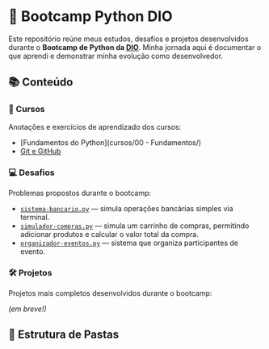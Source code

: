# 🚀 Bootcamp Python DIO

Este repositório reúne meus estudos, desafios e projetos desenvolvidos durante o **Bootcamp de Python da [DIO](https://www.dio.me/)**. Minha jornada aqui é documentar o que aprendi e demonstrar minha evolução como desenvolvedor.

## 📚 Conteúdo

### 🧠 Cursos
Anotações e exercícios de aprendizado dos cursos:

- [Fundamentos do Python](cursos/00 - Fundamentos/)
- [Git e GitHub](cursos/git-e-github/)

### 💻 Desafios
Problemas propostos durante o bootcamp:

- [`sistema-bancario.py`](desafios/sistema-bancario.py) — simula operações bancárias simples via terminal.
- [`simulador-compras.py`](desafios/simulador-compras.py) — simula um carrinho de compras, permitindo adicionar produtos e calcular o valor total da compra.
- [`organizador-eventos.py`](desafios/organizador-eventos.py) — sistema que organiza participantes de evento.

### 🛠️ Projetos
Projetos mais completos desenvolvidos durante o bootcamp:

*(em breve!)*

## 📁 Estrutura de Pastas




